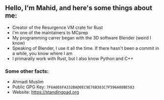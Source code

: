 ## Hello, I'm Mahid, and here's some things about me:
- Creator of the Resurgence VM crate for Rust
- I'm one of the maintainers to MCprep
- My programming carrer began with the 3D software Blender (weird I know)
- Speaking of Blender, I use it all the time. If there hasn't been a commit in a while, you know where I am
- I primarally work with Rust, but I also know Python and C++


### Some other facts:
- Ahmadi Muslim
- Public GPG Key: `7F6A0E6FA332BAD0EC9E76B383C7F596A88BE583`
- Website: https://standingpad.org
